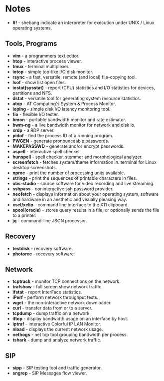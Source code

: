 # Notes

* **#!** - shebang indicate an interpreter for execution under UNIX / Linux operating systems.

## Tools, Programs

* **vim** - a programmers text editor.
* **htop** - interactive process viewer.
* **tmux** - terminal multiplexer.
* **iotop** - simple top-like I/O disk monitor.
* **rsync** - a fast, versatile, remote (and local) file-copying tool.
* **lsof** - show list open files.
* **iostat(sysstat)** - report (CPU) statistics and I/O statistics for devices, partitions and NFS.
* **dstat** - versatile tool for generating system resource statistics.
* **atop** - AT Computing's System & Process Monitor.
* **ioping** - simple disk I/O latency monitoring tool.
* **fio** - flexible I/O tester.
* **bmon** - portable bandwidth monitor and rate estimator.
* **bwm-ng** - a live bandwidth monitor for network and disk io.
* **xrdp** -  a RDP server.
* **pidof** - find the process ID of a running program.
* **PWGEN** - generate pronounceable passwords.
* **MAKEPASSWD** - generate and/or encrypt passwords.
* **aspell** - interactive spell checker
* **hunspell** - spell checker, stemmer and morphological analyzer.
* **screenfetch** - fetches system/theme information in. terminal for Linux desktop screenshots.
* **nproc** - print the number of processing units available.
* **strings** - print the sequences of printable characters in files.
* **obs-studio** - source software for video recording and live streaming.
* **sshpass** - noninteractive ssh password provider.
* **neofetch** - displays information about your operating system, software and hardware in an aesthetic and visually pleasing way.
* **xsel/xclip** - command line interface to the X11 clipboard.
* **spool(oracle)** - stores query results in a file, or optionally sends the file to a printer.
* **jq** - command-line JSON processor.

## Recovery
* **testdisk** - recovery software.
* **photorec** - recovery software.

## Network
* **tcptrack** - monitor TCP connections on the network.
* **trafshow** - full screen show network traffic.
* **ifstat** - report InterFace statistics.
* **iPerf** - perform network throughput tests.
* **wget** - the non-interactive network downloader.
* **curl** - transfer data from or to a server.
* **tcpdump** - dump traffic on a network.
* **iftop** - display bandwidth usage on an interface by host.
* **iptraf** - interactive Colorful IP LAN Monitor.
* **nload** - displays the current network usage.
* **nethogs** - net top tool grouping bandwidth per process.
* **tshark** - dump and analyze network traffic.

## SIP
* **sipp** - SIP testing tool and traffic generator.
* **sngrep** - SIP Messages flow viewer.
